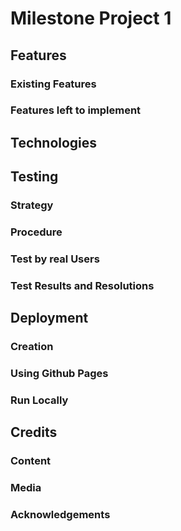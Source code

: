 # Milestone Project 1

## Features
### Existing Features
### Features left to implement

## Technologies

## Testing
### Strategy
### Procedure
### Test by real Users
### Test Results and Resolutions

## Deployment
### Creation
### Using Github Pages
### Run Locally

## Credits
### Content
### Media
### Acknowledgements